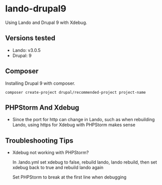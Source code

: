 # lando-drupal9
Using Lando and Drupal 9 with Xdebug.

## Versions tested
* Lando: v3.0.5
* Drupal: 9

## Composer
Installing Drupal 9 with composer.

    composer create-project drupal/recommended-project project-name

## PHPStorm And Xdebug
* Since the port for http can change in Lando, such as when rebuilding Lando, using https for Xdebug with PHPStorm makes sense

## Troubleshooting Tips
* Xdebug not working with PHPStorm?

    In .lando.yml set xdebug to false, rebuild lando, lando rebuild, then set xdebug back to true and rebuild lando again
    
    Set PHPStorm to break at the first line when debugging

